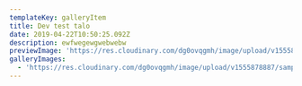 ```yaml
---
templateKey: galleryItem
title: Dev test talo
date: 2019-04-22T10:50:25.092Z
description: ewfwegewgwebwebw
previewImage: 'https://res.cloudinary.com/dg0ovqgmh/image/upload/v1555878887/sample.jpg'
galleryImages:
  - 'https://res.cloudinary.com/dg0ovqgmh/image/upload/v1555878887/sample.jpg'
---
```


